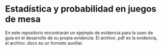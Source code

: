 # Estadística y probabilidad en juegos de mesa

En este repositorio encontrarán un ejejmplo de evidencia para la usen de guía en el desarrollo de su propia evidencia. El archivo .pdf es la evidencia, el archivo .docx es un formato auxiliar.
